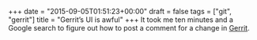 +++
date = "2015-09-05T01:51:23+00:00"
draft = false
tags = ["git", "gerrit"]
title = "Gerrit’s UI is awful"
+++
It took me ten minutes and a Google search to figure out how to post a comment for a change in [Gerrit](https://www.gerritcodereview.com).